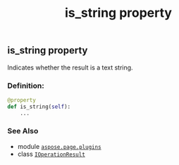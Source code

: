 ﻿---
title: is_string property
second_title: Aspose.Page for Python via .NET API References
description: 
type: docs
weight: 90
url: /python-net/aspose.page.plugins/ioperationresult/is_string/
is_root: false
---

## is_string property


Indicates whether the result is a text string.
### Definition:
```python
@property
def is_string(self):
    ...
```

### See Also
* module [`aspose.page.plugins`](../../)
* class [`IOperationResult`](/page/python-net/aspose.page.plugins/ioperationresult)
